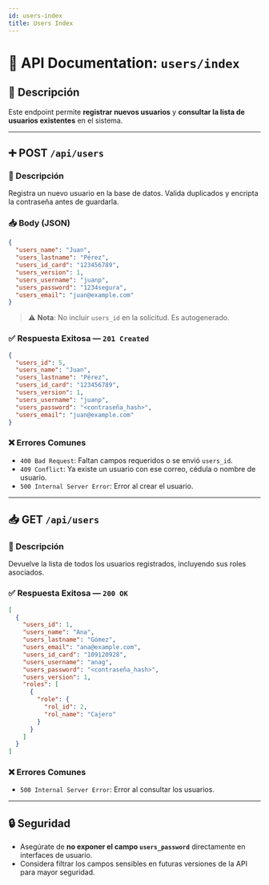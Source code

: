 ```yaml
---
id: users-index
title: Users Index
---
```


# 📘 API Documentation: `users/index`

## 📌 Descripción

Este endpoint permite **registrar nuevos usuarios** y **consultar la lista de usuarios existentes** en el sistema.

---

## ➕ POST `/api/users`

### 🧾 Descripción

Registra un nuevo usuario en la base de datos. Valida duplicados y encripta la contraseña antes de guardarla.

### 📥 Body (JSON)

```json
{
  "users_name": "Juan",
  "users_lastname": "Pérez",
  "users_id_card": "123456789",
  "users_version": 1,
  "users_username": "juanp",
  "users_password": "1234segura",
  "users_email": "juan@example.com"
}
```

> ⚠️ **Nota**: No incluir `users_id` en la solicitud. Es autogenerado.

### ✅ Respuesta Exitosa — `201 Created`

```json
{
  "users_id": 5,
  "users_name": "Juan",
  "users_lastname": "Pérez",
  "users_id_card": "123456789",
  "users_version": 1,
  "users_username": "juanp",
  "users_password": "<contraseña_hash>",
  "users_email": "juan@example.com"
}
```

### ❌ Errores Comunes

- `400 Bad Request`: Faltan campos requeridos o se envió `users_id`.
- `409 Conflict`: Ya existe un usuario con ese correo, cédula o nombre de usuario.
- `500 Internal Server Error`: Error al crear el usuario.

---

## 📥 GET `/api/users`

### 🧾 Descripción

Devuelve la lista de todos los usuarios registrados, incluyendo sus roles asociados.

### ✅ Respuesta Exitosa — `200 OK`

```json
[
  {
    "users_id": 1,
    "users_name": "Ana",
    "users_lastname": "Gómez",
    "users_email": "ana@example.com",
    "users_id_card": "109120928",
    "users_username": "anag",
    "users_password": "<contraseña_hash>",
    "users_version": 1,
    "roles": [
      {
        "role": {
          "rol_id": 2,
          "rol_name": "Cajero"
        }
      }
    ]
  }
]
```

### ❌ Errores Comunes

- `500 Internal Server Error`: Error al consultar los usuarios.

---

## 🔒 Seguridad

- Asegúrate de **no exponer el campo `users_password`** directamente en interfaces de usuario.
- Considera filtrar los campos sensibles en futuras versiones de la API para mayor seguridad.
